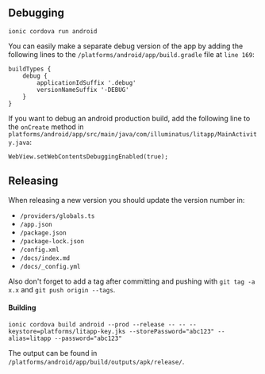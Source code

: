## Debugging

`ionic cordova run android`

You can easily make a separate debug version of the app by adding the following lines to the `/platforms/android/app/build.gradle` file at `line 169`: 

```
buildTypes {
    debug {
        applicationIdSuffix '.debug'
        versionNameSuffix '-DEBUG'
    }
}
```

If you want to debug an android production build, add the following line to the `onCreate` method in `platforms/android/app/src/main/java/com/illuminatus/litapp/MainActivity.java`:
```
WebView.setWebContentsDebuggingEnabled(true);
```

## Releasing

When releasing a new version you should update the version number in:
- `/providers/globals.ts`
- `/app.json`
- `/package.json`
- `/package-lock.json`
- `/config.xml`
- `/docs/index.md`
- `/docs/_config.yml`

Also don't forget to add a tag after committing and pushing with `git tag -a x.x` and `git push origin --tags`.

#### Building

`ionic cordova build android --prod --release -- -- --keystore=platforms/litapp-key.jks --storePassword="abc123" --alias=litapp --password="abc123"`

The output can be found in `/platforms/android/app/build/outputs/apk/release/`.